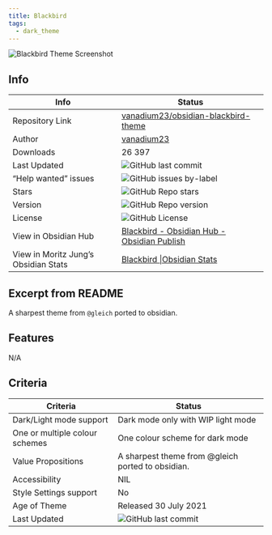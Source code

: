 ```yaml
---
title: Blackbird
tags:
  - dark_theme
---
```


![Blackbird Theme Screenshot](https://raw.githubusercontent.com/vanadium23/obsidian-blackbird-theme/refs/heads/master/images/example.png)

## Info

|Info|Status|
|---|---|
|Repository Link|[vanadium23/obsidian-blackbird-theme](https://github.com/vanadium23/obsidian-blackbird-theme)|
|Author|[vanadium23](https://github.com/vanadium23)|
|Downloads|26 397|
|Last Updated|![GitHub last commit](https://img.shields.io/github/last-commit/vanadium23/obsidian-blackbird-theme?color=573E7A&amp;label=last%20update&amp;logo=github&amp;style=for-the-badge)|
|“Help wanted” issues|![GitHub issues by-label](https://img.shields.io/github/issues/vanadium23/obsidian-blackbird-theme/help%20wanted?color=573E7A&amp;logo=github&amp;style=for-the-badge)|
|Stars|![GitHub Repo stars](https://img.shields.io/github/stars/vanadium23/obsidian-blackbird-theme?color=573E7A&amp;logo=github&amp;style=for-the-badge)|
|Version|![GitHub Repo version](https://img.shields.io/github/v/release/vanadium23/obsidian-blackbird-theme?color=573E7A&amp;logo=github&amp;style=for-the-badge&sort=semver)|
|License|![GitHub License](https://img.shields.io/github/license/vanadium23/obsidian-blackbird-theme?style=for-the-badge)|
|View in Obsidian Hub|[Blackbird \- Obsidian Hub \- Obsidian Publish](https://publish.obsidian.md/hub/02+-+Community+Expansions/02.05+All+Community+Expansions/Themes/Blackbird)|
|View in Moritz Jung’s Obsidian Stats|[Blackbird \|Obsidian Stats](https://www.moritzjung.dev/obsidian-stats/themes/blackbird/)|

## Excerpt from README

A sharpest theme from `@gleich` ported to obsidian.

## Features

N/A

## Criteria

|Criteria|Status|
|---|---|
|Dark/Light mode support|Dark mode only with WIP light mode|
|One or multiple colour schemes|One colour scheme for dark mode|
|Value Propositions|A sharpest theme from @gleich ported to obsidian.|
|Accessibility|NIL|
|Style Settings support|No|
|Age of Theme|Released 30 July 2021|
|Last Updated|![GitHub last commit](https://img.shields.io/github/last-commit/vanadium23/obsidian-blackbird-theme?color=573E7A&amp;label=last%20update&amp;logo=github&amp;style=for-the-badge)|
